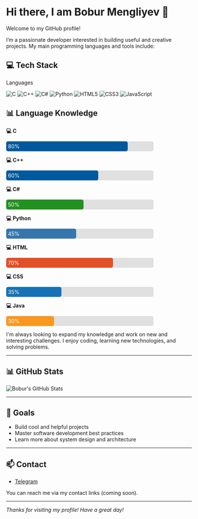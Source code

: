 # Hi there, I am Bobur Mengliyev 👋

Welcome to my GitHub profile!

I’m a passionate developer interested in building useful and creative projects. My main programming languages and tools include:

## 💻 Tech Stack

Languages

![C](https://img.shields.io/badge/C-00599C?style=for-the-badge&logo=c&logoColor=white)
![C++](https://img.shields.io/badge/C++-00599C?style=for-the-badge&logo=c%2B%2B&logoColor=white)
![C#](https://img.shields.io/badge/C%23-239120?style=for-the-badge&logo=c-sharp&logoColor=white)
![Python](https://img.shields.io/badge/Python-3776AB?style=for-the-badge&logo=python&logoColor=white)
![HTML5](https://img.shields.io/badge/HTML5-E34F26?style=for-the-badge&logo=html5&logoColor=white)
![CSS3](https://img.shields.io/badge/CSS3-1572B6?style=for-the-badge&logo=css3&logoColor=white)
![JavaScript](https://img.shields.io/badge/JavaScript-F7DF1E?style=for-the-badge&logo=javascript&logoColor=black)

<h2>📊 Language Knowledge</h2>

<div align="left">
  <p><strong>💻 C</strong></p>
  <div style="background-color: #e0e0e0; border-radius: 5px; width: 100%; max-width: 400px;">
    <div style="background-color: #00599C; width: 80%; color: white; padding: 5px; border-radius: 5px;">80%</div>
  </div>

  <p><strong>💻 C++</strong></p>
  <div style="background-color: #e0e0e0; border-radius: 5px; width: 100%; max-width: 400px;">
    <div style="background-color: #00599C; width: 60%; color: white; padding: 5px; border-radius: 5px;">60%</div>
  </div>

  <p><strong>💻 C#</strong></p>
  <div style="background-color: #e0e0e0; border-radius: 5px; width: 100%; max-width: 400px;">
    <div style="background-color: #239120; width: 50%; color: white; padding: 5px; border-radius: 5px;">50%</div>
  </div>

  <p><strong>💻 Python</strong></p>
  <div style="background-color: #e0e0e0; border-radius: 5px; width: 100%; max-width: 400px;">
    <div style="background-color: #3776AB; width: 45%; color: white; padding: 5px; border-radius: 5px;">45%</div>
  </div>

  <p><strong>💻 HTML</strong></p>
  <div style="background-color: #e0e0e0; border-radius: 5px; width: 100%; max-width: 400px;">
    <div style="background-color: #E34F26; width: 70%; color: white; padding: 5px; border-radius: 5px;">70%</div>
  </div>

  <p><strong>💻 CSS</strong></p>
  <div style="background-color: #e0e0e0; border-radius: 5px; width: 100%; max-width: 400px;">
    <div style="background-color: #1572B6; width: 35%; color: white; padding: 5px; border-radius: 5px;">35%</div>
  </div>

  <p><strong>💻 Java</strong></p>
  <div style="background-color: #e0e0e0; border-radius: 5px; width: 100%; max-width: 400px;">
    <div style="background-color: #f89820; width: 30%; color: white; padding: 5px; border-radius: 5px;">30%</div>
  </div>
</div>

I'm always looking to expand my knowledge and work on new and interesting challenges. I enjoy coding, learning new technologies, and solving problems.

---

## 📊 GitHub Stats

![Bobur's GitHub Stats](https://github-readme-stats.vercel.app/api?username=BoburMengliyev&show_icons=true&theme=tokyonight&hide_border=true)

---

## 🚀 Goals
- Build cool and helpful projects
- Master software development best practices
- Learn more about system design and architecture

---

## 📫 Contact
- [Telegram](https://t.me/theboburmengliyev)
  
You can reach me via my contact links (coming soon).

---

_Thanks for visiting my profile! Have a great day!_
